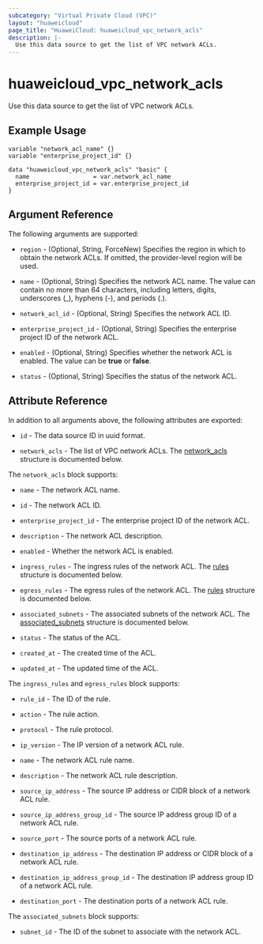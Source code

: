```yaml
---
subcategory: "Virtual Private Cloud (VPC)"
layout: "huaweicloud"
page_title: "HuaweiCloud: huaweicloud_vpc_network_acls"
description: |-
  Use this data source to get the list of VPC network ACLs.
---
```


# huaweicloud_vpc_network_acls

Use this data source to get the list of VPC network ACLs.

## Example Usage

```hcl
variable "network_acl_name" {}
variable "enterprise_project_id" {}

data "huaweicloud_vpc_network_acls" "basic" {
  name                  = var.network_acl_name
  enterprise_project_id = var.enterprise_project_id
}
```

## Argument Reference

The following arguments are supported:

* `region` - (Optional, String, ForceNew) Specifies the region in which to obtain the network ACLs.
  If omitted, the provider-level region will be used.

* `name` - (Optional, String) Specifies the network ACL name. The value can contain no more than 64 characters,
  including letters, digits, underscores (_), hyphens (-), and periods (.).

* `network_acl_id` - (Optional, String) Specifies the network ACL ID.

* `enterprise_project_id` - (Optional, String) Specifies the enterprise project ID of the network ACL.

* `enabled` - (Optional, String) Specifies whether the network ACL is enabled. The value can be **true** or **false**.

* `status` - (Optional, String) Specifies the status of the network ACL.

## Attribute Reference

In addition to all arguments above, the following attributes are exported:

* `id` - The data source ID in uuid format.

* `network_acls` - The list of VPC network ACLs.
  The [network_acls](#network_acls) structure is documented below.

<a name="network_acls"></a>
The `network_acls` block supports:

* `name` - The network ACL name.

* `id` - The network ACL ID.

* `enterprise_project_id` - The enterprise project ID of the network ACL.

* `description` - The network ACL description.

* `enabled` - Whether the network ACL is enabled.

* `ingress_rules` - The ingress rules of the network ACL.
  The [rules](#rules) structure is documented below.

* `egress_rules` - The egress rules of the network ACL.
  The [rules](#rules) structure is documented below.

* `associated_subnets` - The associated subnets of the network ACL.
  The [associated_subnets](#subnets) structure is documented below.

* `status` - The status of the ACL.

* `created_at` - The created time of the ACL.

* `updated_at` - The updated time of the ACL.

<a name="rules"></a>
The `ingress_rules` and `egress_rules` block supports:

* `rule_id` - The ID of the rule.

* `action` - The rule action.

* `protocol` - The rule protocol.

* `ip_version` - The IP version of a network ACL rule.

* `name` - The network ACL rule name.

* `description` - The network ACL rule description.

* `source_ip_address` - The source IP address or CIDR block of a network ACL rule.

* `source_ip_address_group_id` - The source IP address group ID of a network ACL rule.

* `source_port` - The source ports of a network ACL rule.
  
* `destination_ip_address` - The destination IP address or CIDR block of a network ACL rule.
  
* `destination_ip_address_group_id` - The destination IP address group ID of a network ACL rule.

* `destination_port` - The destination ports of a network ACL rule.

<a name="subnets"></a>
The `associated_subnets` block supports:

* `subnet_id` - The ID of the subnet to associate with the network ACL.
